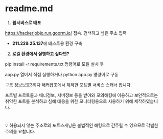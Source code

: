 # readme.md

1. **웹서비스로 배포**

https://hackerjobjo.run.goorm.io/ 접속. 검색하고 싶은 주소 입력

- **211.229.25.137**에 테스트용 환경 구축

2. **로컬 환경에서 실행하고 싶다면?**

pip install -r requirements.txt 명령어로 모듈 설치 후 

app.py 열어서 직접 실행하거나 python app.py 명령어로 구동

구름 정보보호3회차 해커잡조에서 제작한 포트별 서비스 스캐너 입니다.

포트별 프로토콜과 배너정보, 서버정보 등을 받아와 모의해킹에 이용하고 보안적으로는 취약한 포트를 분석하고 침해 대응을 위한 모니터링용으로 사용하기 위해 제작하였습니다.

#

<aside>
💡 허용되지 않는 주소로의 포트스캐닝은 불법적인 해킹으로 간주될 수 있으므로 각별한 주의를 요합니다.

</aside>
